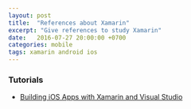 ```yaml
---
layout: post
title:  "References about Xamarin"
excerpt: "Give references to study Xamarin"
date:   2016-07-27 20:00:00 +0700
categories: mobile
tags: xamarin android ios
---
```


### Tutorials

* [Building iOS Apps with Xamarin and Visual Studio](https://www.raywenderlich.com/134049/building-ios-apps-with-xamarin-and-visual-studio?utm_source=raywenderlich.com+Weekly&utm_campaign=ed3c43158f-raywenderlich_com_Weekly7_26_2016&utm_medium=email&utm_term=0_83b6edc87f-ed3c43158f-415704381)